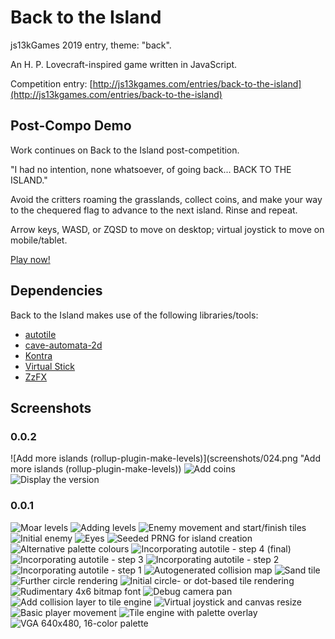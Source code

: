 Back to the Island
==================

js13kGames 2019 entry, theme: "back".

An H. P. Lovecraft-inspired game written in JavaScript.

Competition entry: [http://js13kgames.com/entries/back-to-the-island](http://js13kgames.com/entries/back-to-the-island)

Post-Compo Demo
---------------

Work continues on Back to the Island post-competition.

"I had no intention, none whatsoever, of going back... BACK TO THE ISLAND."

Avoid the critters roaming the grasslands, collect coins, and make your way to
the chequered flag to advance to the next island. Rinse and repeat.

Arrow keys, WASD, or ZQSD to move on desktop; virtual joystick to move on
mobile/tablet.

[Play now!](https://ajbkr.github.io/back/)

Dependencies
------------

Back to the Island makes use of the following libraries/tools:

* [autotile](https://www.npmjs.com/package/autotile)
* [cave-automata-2d](https://www.npmjs.com/package/cave-automata-2d)
* [Kontra](https://straker.github.io/kontra/)
* [Virtual Stick](https://www.npmjs.com/package/virtual-stick)
* [ZzFX](http://www.3d2k.com/js/zzfx/)

Screenshots
-----------

### 0.0.2

![Add more islands (rollup-plugin-make-levels)](screenshots/024.png "Add more islands (rollup-plugin-make-levels))
![Add coins](screenshots/023.png "Add coins")
![Display the version](screenshots/022.png "Display the version")

### 0.0.1

![Moar levels](screenshots/021.png "Moar levels")
![Adding levels](screenshots/020.png "Adding levels")
![Enemy movement and start/finish tiles](screenshots/019.png "Enemy movement and start/finish tiles")
![Initial enemy](screenshots/018.png "Initial enemy")
![Eyes](screenshots/017.png "Eyes")
![Seeded PRNG for island creation](screenshots/016.png "Seeded PRNG for island creation")
![Alternative palette colours](screenshots/015.png "Alternative palette colours")
![Incorporating autotile - step 4 (final)](screenshots/014.png "Incorporating autotile - step 4 (final)")
![Incorporating autotile - step 3](screenshots/013.png "Incorporating autotile - step 3")
![Incorporating autotile - step 2](screenshots/012.png "Incorporating autotile - step 2")
![Incorporating autotile - step 1](screenshots/011.png "Incorporating autotile - step 1")
![Autogenerated collision map](screenshots/010.png "Autogenerated collision map")
![Sand tile](screenshots/009.png "Sand tile")
![Further circle rendering](screenshots/008.png "Further circle rendering")
![Initial circle- or dot-based tile rendering](screenshots/007.png "Initial circle- or dot-based tile rendering")
![Rudimentary 4x6 bitmap font](screenshots/006.png "Rudimentary 4x6 bitmap font")
![Debug camera pan](screenshots/005.png "Debug camera pan")
![Add collision layer to tile engine](screenshots/004.png "Add collision layer to tile engine")
![Virtual joystick and canvas resize](screenshots/003.png "Virtual joystick and canvas resize")
![Basic player movement](screenshots/002.png "Basic player movement")
![Tile engine with palette overlay](screenshots/001.png "Tile engine with palette overlay")
![VGA 640x480, 16-color palette](screenshots/000.png "VGA 640x480, 16-color palette")
